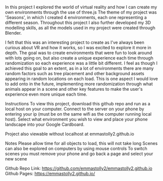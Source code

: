 In this project I explored the world of virtual reality and how I can create my own environments through the use of three.js
The theme of my project was 'Seasons', in which I created 4 environments, each one representing a different season.
Throughout this project I also further developed my 3D modelling skills, as all the models used in my project were created through Blender.

I felt that this was an interesting project to create as I've always been curious about VR and how it works, so I was excited to explore it more in depth. The goal was to create environments that were fun to look around with lots going on, but also create a unique experience each time through randomization so each experience was a little bit different. I feel as though I achieved this goal to an extent, as in a lot of environments there are many random factors such as tree placement and other background assets appearing in random locations on each load. This is one aspect I would love to add onto in the future, implementing more randomization through what animals appear in a scene and other key features to make the user's experience even more unique each time.

Instructions
To view this project, download this github repo and run as a local host on your computer. Connect to the server on your phone by entering your ip (must be on the same wifi as the computer running local host). Select what environment you wish to view and place your phone landscape into your Google Cardboard.

Project also viewable without localhost at emmastolly2.github.io

Notes
Please allow time for all objects to load, this will not take long
Scenes can also be explored on computers by using mouse controls
To switch scenes you must remove your phone and go back a page and select your new scene

Github Repo Link: https://github.com/emmastolly2/emmastolly2.github.io
Github Pages: https://emmastolly2.github.io/
